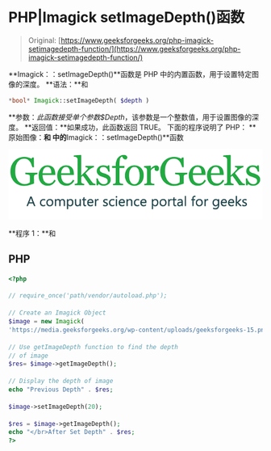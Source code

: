 # PHP|Imagick setImageDepth()函数

> Original: [https://www.geeksforgeeks.org/php-imagick-setimagedepth-function/](https://www.geeksforgeeks.org/php-imagick-setimagedepth-function/)

**Imagick：：setImageDepth()**函数是 PHP 中的内置函数，用于设置特定图像的深度。
**语法：**和

```php
*bool* Imagick::setImageDepth( $depth )
```

**参数：**此函数接受单个参数*$Depth*，该参数是一个整数值，用于设置图像的深度。
**返回值：**如果成功，此函数返回 TRUE。
下面的程序说明了 PHP：
**原始图像：**和
中的**Imagick：：setImageDepth()**函数

![](img/efa5ea8e0258291fa60ad9a32c288072.png)

**程序 1：**和

## PHP

```php
<?php

// require_once('path/vendor/autoload.php');

// Create an Imagick Object
$image = new Imagick(
'https://media.geeksforgeeks.org/wp-content/uploads/geeksforgeeks-15.png');

// Use getImageDepth function to find the depth
// of image
$res= $image->getImageDepth();

// Display the depth of image
echo "Previous Depth" . $res;

$image->setImageDepth(20);

$res = $image->getImageDepth();
echo "</br>After Set Depth" . $res;
?>
```
